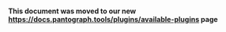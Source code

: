 #### This document was moved to our new <https://docs.pantograph.tools/plugins/available-plugins> page

